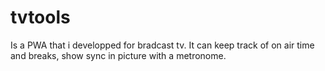 # tvtools

Is a PWA that i developped for bradcast tv. It can keep track of on air time and breaks, show sync in picture with a metronome.
